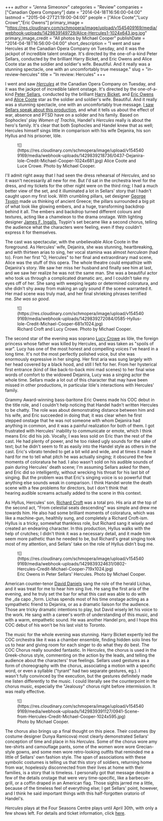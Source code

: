 +++
author = "Jenna Simeonov"
categories = "Review"
companies = ["Canadian Opera Company"]
date = "2014-04-18T16:56:00-04:00"
lastmod = "2015-04-27T21:19:00-04:00"
people = ["Alice Coote","Lucy Crowe","Eric Owens"]
primary_image = "https://res.cloudinary.com/schmopera/image/upload/v1545409169/media/webhook-uploads/1429839149729/Alice-Hercules1-1024x643.jpg.jpg"
primary_image_credit = "All photos by Michael Cooper"
publishDate = "2014-04-18T16:56:00-04:00"
short_description = "I went and saw Hercules at the Canadian Opera Company on Tuesday, and it was the jackpot of incredible talent onstage. It&#039;s directed by the one-of-a-kind Peter Sellars, conducted by the brilliant Harry Bicket, and Eric Owens and Alice Coote star as the soldier and soldier&#039;s wife. Beautiful. And it really was a stunning spectacle, one with an uncomfortably true message."
slug = "in-review-hercules"
title = "In review: Hercules"
+++

I went and saw [_Hercules_](http://www.coc.ca/PerformancesAndTickets/1314Season/Hercules.aspx) at the Canadian Opera Company on Tuesday, and it was the jackpot of incredible talent onstage. It's directed by the one-of-a-kind [Peter Sellars](http://en.wikipedia.org/wiki/Peter_Sellars), conducted by the brilliant [Harry Bicket](http://www.askonasholt.co.uk/artists/conductors/harry-bicket), and [Eric Owens](http://imgartists.com/artist/eric_owens) and [Alice Coote](http://imgartists.com/artist/alice_coote) star as the soldier and soldier's wife. Beautiful. And it really was a stunning spectacle, one with an uncomfortably true message. [I saw Sellars speak about this production](/peter-sellars-all-my-subtexts-were-understatements/), and what it tells us about the effect of war, absence and PTSD have on a solider and his family. Based on Sophocles' play _Women of Trachis_, Handel's _Hercules_ really is about the hero's family. It's clear that both Sophocles and Handel knew that as well; Hercules himself sings little in comparison with his wife Dejanira, his son Hyllus and his prisoner, Iöle.

<figure data-type="image">
![](https://res.cloudinary.com/schmopera/image/upload/v1545409169/media/webhook-uploads/1429839218736/0437-Dejanira-Iole-Credit-Michael-Cooper-1024x681.jpg)
</figcaption>Alice Coote and Luce Crowe. Photo by Michael Cooper.</figcaption>
</figure>

I'll admit right away that I had seen the dress rehearsal of _Hercules_, and so it wasn't necessarily all new for me. But I'd sat in the orchestra level for the dress, and my tickets for the other night were on the third ring; I had a much better view of the set, and it illuminated a lot in Sellars' story that I hadn't caught upon my first look. With crumbling pillars, set designer [George Tsypin](http://georgetsypin.com/www/) made us thinking of ancient Greece; the pillars surrounded a big pit of what look like glowing embers, and a huge, transforming backdrop behind it all. The embers and backdrop turned different colours and textures, acting like a chameleon to the drama onstage. With lighting designer [James F. Ingalls](http://en.wikipedia.org/wiki/James_F._Ingalls), Tsypin's set became like a second chorus, telling the audience what the characters were feeling, even if they couldn't express it for themselves.

The cast was spectacular, with the unbelievable Alice Coote in the foreground. As Hercules' wife, Dejanira, she was stunning, heartbreaking, and with thirteen arias to sing, her vocal stamina was almost _herculean_ (had to). From her first "O, Hercules" to her final and extraordinary mad scene, Alice was the stuff of this opera. The whole theatre could empathize with Dejanira's story. We saw her miss her husband and finally see him at last, and we saw her realize he was not the same man. She was a beautiful actor who took us through a complicated dramatic arc, and I couldn't take my eyes off of her. She sang with weeping legato or determined coloratura, and she didn't shy away from making an ugly sound if the scene warranted it. Her mad scene was truly mad, and her final shrieking phrases terrified me. _She was so good_.

<figure data-type="image">
![](https://res.cloudinary.com/schmopera/image/upload/v1545409169/media/webhook-uploads/1429839272084/0585-Hyllus-Iole-Credit-Michael-Cooper-681x1024.jpg)
<figcaption>Richard Croft and Lucy Crowe. Photo by Michael Cooper.</figcaption>
</figure>

The second star of the evening was soprano [Lucy Crowe](http://www.askonasholt.co.uk/artists/singers/soprano/lucy-crowe) as Iöle, the foreign princess whose father was killed by Hercules, and was taken as "spoils of war". Lucy has one of the most honest and compelling voices I've heard in a long time. It's not the most perfectly polished voice, but she was enormously expressive in her singing. Her first aria was sung largely with her head covered by a black hood, and still I felt for her. From her hysterical first entrance (kind of like back-to-back mini mad scenes) to her final wise words of comfort to the widowed Dejanira, Lucy was a singing actor the whole time. Sellars made a lot out of this character that may have been missed in other productions, in particular Iöle's interactions with Hercules' family.

Grammy Award-winning bass-baritone Eric Owens made his COC debut in the title role, and I couldn't help noticing that Handel hadn't written Hercules to be chatty. The role was about demonstrating distance between him and his wife, and Eric succeeded in doing that; it was clear when he first stepped onstage that he was not someone with whom Dejanira had anything in common, and it was a painful realization for both of them. I got frustrated with Hercules' inability to communicate or emote, which I think means Eric did his job. Vocally, I was less sold on Eric than the rest of the cast. He had plenty of power, and he too risked ugly sounds for the sake of text; but he didn't seem to fit as easily into the Handel style as others in the cast. Eric's vibrato tended to get a bit wild and wide, and at times it made it hard for me to tell what pitch he was actually singing; it obscured the few moments of coloratura he had. I also wasn't sold on his audible sounds of pain during Hercules' death scene; I'm assuming Sellars asked for them, and Eric did so intelligently, without wrecking his throat for his last bit of singing. But the problem was that Eric's singing voice is so powerful that anything else sounds weak in comparison. I think Handel wrote the death scene with a few problems for directors, but I don't think that hearing audible screams actually added to the scene in this context.

As Hyllus, Hercules' son, [Richard Croft](http://imgartists.com/artist/richard_croft) was a total pro. His aria at the top of the second act, "From celestial seats descending" was simple and drew me towards him. He also had some brilliant moments of coloratura, which was like a machine-gun, healthily sung, and completely a Richard Croft-ism. Hyllus is a tricky, somewhat thankless role, but Richard sang it wisely and created an endearing character. In this production, Hyllus walks with the help of crutches; I didn't think it was a necessary detail, and it made him seem more pathetic than he needed to be, but Richard's great singing took most of my attention, and Sellars' take on the role of Hyllus didn't bug me.

<figure data-type="image">
![](https://res.cloudinary.com/schmopera/image/upload/v1545409169/media/webhook-uploads/1429839324631/0802-Hercules-Credit-Michael-Cooper-719x1024.jpg)
<figcaption>Eric Owens in Peter Sellars' Hercules. Photo by Michael Cooper.</figcaption>
</figure>

American counter-tenor [David Daniels](http://www.danielssings.com/) sang the role of the herald Lichas, and it was treat for me to hear him sing live. He sang the first aria of the evening, and he truly set the bar for what this cast was able to do with the _da capo _form. Lichas spends most of his time onstage acting as a sympathetic friend to Dejanira, or as a dramatic liaison for the audience. Those are tricky dramatic intentions to play, but David wisely let his voice to the work. He sang with a career's worth of understanding of this music, and with a warm, empathetic sound. He was another Handel pro, and I hope this COC debut of his won't be his last visit to Toronto.

The music for the whole evening was stunning. Harry Bicket expertly led the COC orchestra like it was a chamber ensemble, finding hidden solo lines for us to hear and giving room for each singer to do what they do best. The COC Chorus really sounded fantastic. In _Hercules_, the chorus is used in the Greek-chorus style, commenting on the action by the leads, and telling the audience about the characters' true feelings. Sellars used gestures as a form of choreography with the chorus, associating a motion with a specific word, or even a syllable ("tyrant" had two separate gestures, eg.). I wasn't fully convinced by the execution, but the gestures definitely made me listen differently to the music. I could literally see the counterpoint in the chorus music, especially the "Jealousy" chorus right before intermission. It was really effective.

<figure data-type="image">
![](https://res.cloudinary.com/schmopera/image/upload/v1545409169/media/webhook-uploads/1429839391127/0941-Scene-from-Hercules-Credit-Michael-Cooper-1024x595.jpg)
<figcaption>Photo by Michael Cooper.</figcaption>
</figure>

The chorus also brings up a final thought on this piece. Their costumes (by costume designer Dunya Ramicova) most clearly demonstrated Sellars' conception of time and place in his _Hercules_. Some of the chorus wore amy tee-shirts and camouflage pants, some of the women wore wore Grecian-style gowns, and some men wore retro-looking outfits that reminded me a little of Sellars' own fashion style. The span of associations with these symbolic costumes is telling us that this story of soldiers, returning home from war, hopelessly disconnected from their lives at home with their families, is a story that is timeless. I personally got that message despite a few of the details onstage that were very time-specific, like a barbecue-grill, or a coffin draped in an American flag. Those sights jarred me a little, because of the timeless feel of everything else; I get Sellars' point, however, and I think he said important things with this half-forgotten oratorio of Handel's.

_Hercules_ plays at the Four Seasons Centre plays until April 30th, with only a few shows left. For details and ticket information, click [here](http://www.coc.ca/PerformancesAndTickets/1314Season/Hercules.aspx).
